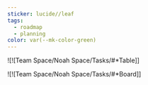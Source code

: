 ```yaml
---
sticker: lucide//leaf
tags:
  - roadmap
  - planning
color: var(--mk-color-green)
---
```

![![Team Space/Noah Space/Tasks/#*Table]]




![![Team Space/Noah Space/Tasks/#*Board]]